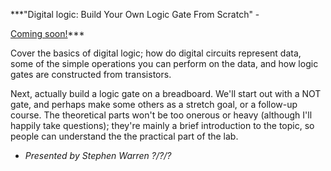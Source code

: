 ***"Digital logic: Build Your Own Logic Gate From Scratch" - 

[Coming soon!](http://github.com/lovelandcreatorspace/presentations/tree/master/coming_soon)***  

Cover the basics of digital logic; how do digital circuits represent data, some of the simple operations you can perform on the data, and how logic gates are constructed from transistors.  

Next, actually build a logic gate on a breadboard. We'll start out with a NOT gate, and perhaps make some others as a stretch goal, or a follow-up course.  The theoretical parts won't be too onerous or heavy (although I'll happily take questions); they're mainly a brief introduction to the topic, so people can understand the the practical part of the lab. 

- *Presented by Stephen Warren ?/?/?*
